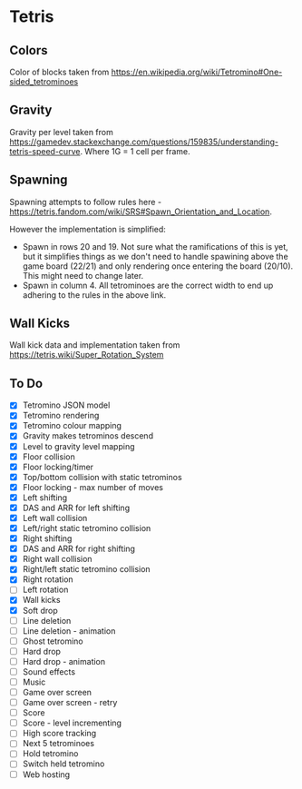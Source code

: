 # Tetris

## Colors

Color of blocks taken from https://en.wikipedia.org/wiki/Tetromino#One-sided_tetrominoes

## Gravity

Gravity per level taken from https://gamedev.stackexchange.com/questions/159835/understanding-tetris-speed-curve. Where 1G = 1 cell per frame.

## Spawning

Spawning attempts to follow rules here - https://tetris.fandom.com/wiki/SRS#Spawn_Orientation_and_Location.

However the implementation is simplified:

- Spawn in rows 20 and 19. Not sure what the ramifications of this is yet, but it simplifies things as we don't need to handle spawining above the game board (22/21) and only rendering once entering the board (20/10). This might need to change later.
- Spawn in column 4. All tetrominoes are the correct width to end up adhering to the rules in the above link.

## Wall Kicks

Wall kick data and implementation taken from https://tetris.wiki/Super_Rotation_System

## To Do

- [x] Tetromino JSON model
- [x] Tetromino rendering
- [x] Tetromino colour mapping
- [x] Gravity makes tetrominos descend
- [x] Level to gravity level mapping
- [x] Floor collision
- [x] Floor locking/timer
- [x] Top/bottom collision with static tetrominos
- [x] Floor locking - max number of moves
- [x] Left shifting
- [x] DAS and ARR for left shifting
- [x] Left wall collision
- [x] Left/right static tetromino collision
- [x] Right shifting
- [x] DAS and ARR for right shifting
- [x] Right wall collision
- [x] Right/left static tetromino collision
- [x] Right rotation
- [ ] Left rotation
- [x] Wall kicks
- [x] Soft drop
- [ ] Line deletion
- [ ] Line deletion - animation
- [ ] Ghost tetromino
- [ ] Hard drop
- [ ] Hard drop - animation
- [ ] Sound effects
- [ ] Music
- [ ] Game over screen
- [ ] Game over screen - retry
- [ ] Score
- [ ] Score - level incrementing
- [ ] High score tracking
- [ ] Next 5 tetrominoes
- [ ] Hold tetromino
- [ ] Switch held tetromino
- [ ] Web hosting
